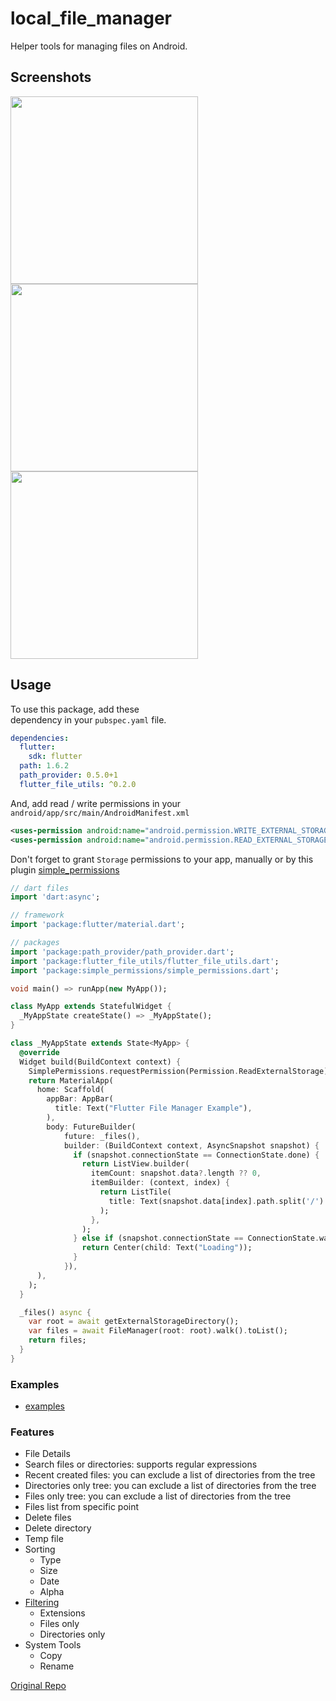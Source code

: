 # local_file_manager

Helper tools for managing files on Android.

## Screenshots

<p>
  <img src="https://github.com/nagakm/flutter_file_utils/raw/master/screenshots/permission.jpg" height="300em"/>
  <img src="https://github.com/nagakm/flutter_file_utils/blob/master/screenshots/filtering_example.png?raw=true" height="300em" />
  <img src="https://github.com/nagakm/flutter_file_utils/raw/master/screenshots/details.jpg" height="300em" />
</p>

## Usage

To use this package, add these  
dependency in your `pubspec.yaml`  file.

```yaml
dependencies:
  flutter:
    sdk: flutter
  path: 1.6.2
  path_provider: 0.5.0+1
  flutter_file_utils: ^0.2.0
```

And, add read / write permissions in your
`android/app/src/main/AndroidManifest.xml`

````xml
<uses-permission android:name="android.permission.WRITE_EXTERNAL_STORAGE"/>
<uses-permission android:name="android.permission.READ_EXTERNAL_STORAGE"/>
````

Don't forget to grant `Storage` permissions to your app, manually or by this plugin [simple_permissions](https://pub.dartlang.org/packages/simple_permissions)

```dart
// dart files
import 'dart:async';

// framework
import 'package:flutter/material.dart';

// packages
import 'package:path_provider/path_provider.dart';
import 'package:flutter_file_utils/flutter_file_utils.dart';
import 'package:simple_permissions/simple_permissions.dart';

void main() => runApp(new MyApp());

class MyApp extends StatefulWidget {
  _MyAppState createState() => _MyAppState();
}

class _MyAppState extends State<MyApp> {
  @override
  Widget build(BuildContext context) {
    SimplePermissions.requestPermission(Permission.ReadExternalStorage);
    return MaterialApp(
      home: Scaffold(
        appBar: AppBar(
          title: Text("Flutter File Manager Example"),
        ),
        body: FutureBuilder(
            future: _files(),
            builder: (BuildContext context, AsyncSnapshot snapshot) {
              if (snapshot.connectionState == ConnectionState.done) {
                return ListView.builder(
                  itemCount: snapshot.data?.length ?? 0,
                  itemBuilder: (context, index) {
                    return ListTile(
                      title: Text(snapshot.data[index].path.split('/').last),
                    );
                  },
                );
              } else if (snapshot.connectionState == ConnectionState.waiting) {
                return Center(child: Text("Loading"));
              }
            }),
      ),
    );
  }

  _files() async {
    var root = await getExternalStorageDirectory();
    var files = await FileManager(root: root).walk().toList();
    return files;
  }
}

```

### Examples

* [examples](https://github.com/nagakm/flutter_file_utils/tree/master/example/lib)

### Features

* File Details
* Search files or directories: supports regular expressions
* Recent created files: you can exclude a list of directories from the tree 
* Directories only tree: you can exclude a list of directories from the tree
* Files only tree: you can exclude a list of directories from the tree
* Files list from specific point
* Delete files
* Delete directory
* Temp file
* Sorting
  * Type
  * Size
  * Date
  * Alpha
* [Filtering](https://github.com/nagakm/flutter_file_utils/blob/master/example/lib/filtering_example.dart)
  * Extensions
  * Files only
  * Directories only
* System Tools
  * Copy
  * Rename


[Original Repo](https://github.com/MohamSayed/flutter_file_utils) 
